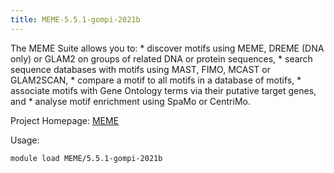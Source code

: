 ```yaml
---
title: MEME-5.5.1-gompi-2021b
---
```

The MEME Suite allows you to: * discover motifs using MEME, DREME (DNA only) or
 GLAM2 on groups of related DNA or protein sequences, * search sequence databases with motifs using
 MAST, FIMO, MCAST or GLAM2SCAN, * compare a motif to all motifs in a database of motifs, * associate
 motifs with Gene Ontology terms via their putative target genes, and * analyse motif enrichment
 using SpaMo or CentriMo.

Project Homepage: [MEME](https://meme-suite.org/meme/index.html)

Usage:
```
module load MEME/5.5.1-gompi-2021b
```
